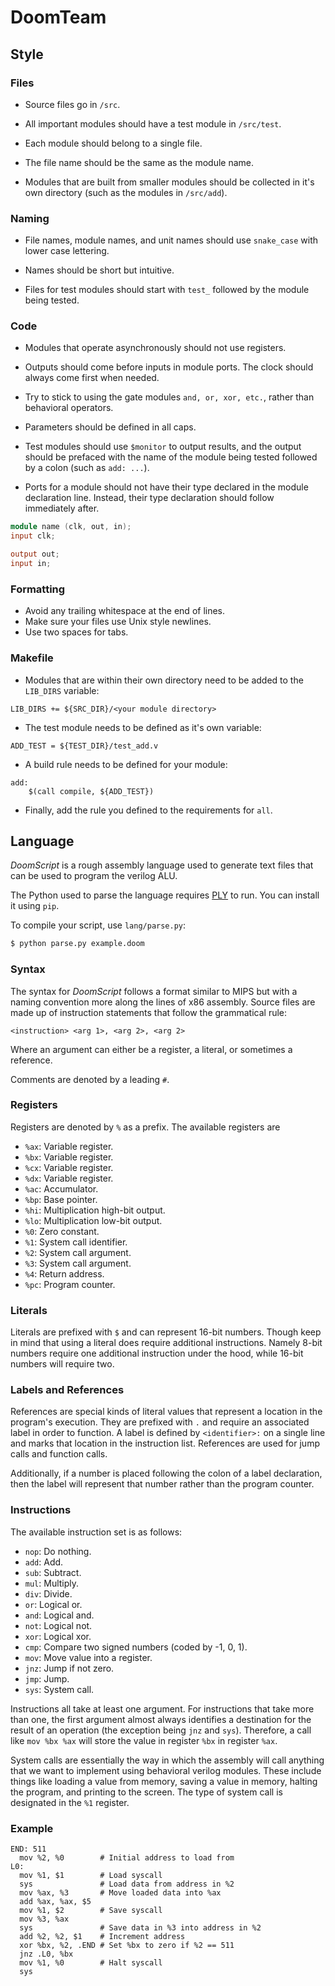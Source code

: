 # DoomTeam

## Style

### Files

* Source files go in `/src`.

* All important modules should have a test module in `/src/test`.

* Each module should belong to a single file.

* The file name should be the same as the module name.

* Modules that are built from smaller modules should be collected in it's own
directory (such as the modules in `/src/add`).

### Naming

* File names, module names, and unit names should use `snake_case` with lower
case lettering.

* Names should be short but intuitive.

* Files for test modules should start with `test_` followed by the module being
tested.

### Code

* Modules that operate asynchronously should not use registers.

* Outputs should come before inputs in module ports. The clock should always
come first when needed.

* Try to stick to using the gate modules `and, or, xor, etc.`, rather than
behavioral operators.

* Parameters should be defined in all caps.

* Test modules should use `$monitor` to output results, and the output should
be prefaced with the name of the module being tested followed by a colon (such
as `add: ...`).

* Ports for a module should not have their type declared in the module
declaration line. Instead, their type declaration should follow immediately
after.

```verilog
module name (clk, out, in);
input clk;

output out;
input in;
```

### Formatting

* Avoid any trailing whitespace at the end of lines.
* Make sure your files use Unix style newlines.
* Use two spaces for tabs.

### Makefile

* Modules that are within their own directory need to be added to the
`LIB_DIRS` variable:

```
LIB_DIRS += ${SRC_DIR}/<your module directory>
```

* The test module needs to be defined as it's own variable:

```
ADD_TEST = ${TEST_DIR}/test_add.v
```

* A build rule needs to be defined for your module:

```
add:
    $(call compile, ${ADD_TEST})
```

* Finally, add the rule you defined to the requirements for `all`.

## Language

*DoomScript* is a rough assembly language used to generate text files that can
be used to program the verilog ALU.

The Python used to parse the language requires
[PLY](https://www.dabeaz.com/ply/ply.html) to run.  You can install it using
`pip`.

To compile your script, use `lang/parse.py`:
```bash
$ python parse.py example.doom
```

### Syntax

The syntax for *DoomScript* follows a format similar to MIPS but with a naming
convention more along the lines of x86 assembly. Source files are made up of
instruction statements that follow the grammatical rule:
```
<instruction> <arg 1>, <arg 2>, <arg 2>
```
Where an argument can either be a register, a literal, or sometimes a
reference.

Comments are denoted by a leading `#`.

### Registers

Registers are denoted by `%` as a prefix. The available registers are

* `%ax`: Variable register.
* `%bx`: Variable register.
* `%cx`: Variable register.
* `%dx`: Variable register.
* `%ac`: Accumulator.
* `%bp`: Base pointer.
* `%hi`: Multiplication high-bit output.
* `%lo`: Multiplication low-bit output.
* `%0`: Zero constant.
* `%1`: System call identifier.
* `%2`: System call argument.
* `%3`: System call argument.
* `%4`: Return address.
* `%pc`: Program counter.

### Literals

Literals are prefixed with `$` and can represent 16-bit numbers. Though keep in
mind that using a literal does require additional instructions. Namely 8-bit
numbers require one additional instruction under the hood, while 16-bit numbers
will require two.

### Labels and References

References are special kinds of literal values that represent a location in the
program's execution.  They are prefixed with `.` and require an associated
label in order to function. A label is defined by `<identifier>:` on a single
line and marks that location in the instruction list. References are used for
jump calls and function calls.

Additionally, if a number is placed following the colon of a label declaration,
then the label will represent that number rather than the program counter.

### Instructions

The available instruction set is as follows:

* `nop`: Do nothing.
* `add`: Add.
* `sub`: Subtract.
* `mul`: Multiply.
* `div`: Divide.
* `or`: Logical or.
* `and`: Logical and.
* `not`: Logical not.
* `xor`: Logical xor.
* `cmp`: Compare two signed numbers (coded by -1, 0, 1).
* `mov`: Move value into a register.
* `jnz`: Jump if not zero.
* `jmp`: Jump.
* `sys`: System call.

Instructions all take at least one argument. For instructions that take more
than one, the first argument almost always identifies a destination for the
result of an operation (the exception being `jnz` and `sys`). Therefore, a call
like `mov %bx %ax` will store the value in register `%bx` in register `%ax`.

System calls are essentially the way in which the assembly will call anything
that we want to implement using behavioral verilog modules.  These include
things like loading a value from memory, saving a value in memory, halting the
program, and printing to the screen. The type of system call is designated in
the `%1` register.

### Example

```
END: 511
  mov %2, %0        # Initial address to load from
L0:
  mov %1, $1        # Load syscall
  sys               # Load data from address in %2
  mov %ax, %3       # Move loaded data into %ax
  add %ax, %ax, $5
  mov %1, $2        # Save syscall
  mov %3, %ax
  sys               # Save data in %3 into address in %2
  add %2, %2, $1    # Increment address
  xor %bx, %2, .END # Set %bx to zero if %2 == 511
  jnz .L0, %bx
  mov %1, %0        # Halt syscall
  sys
```
